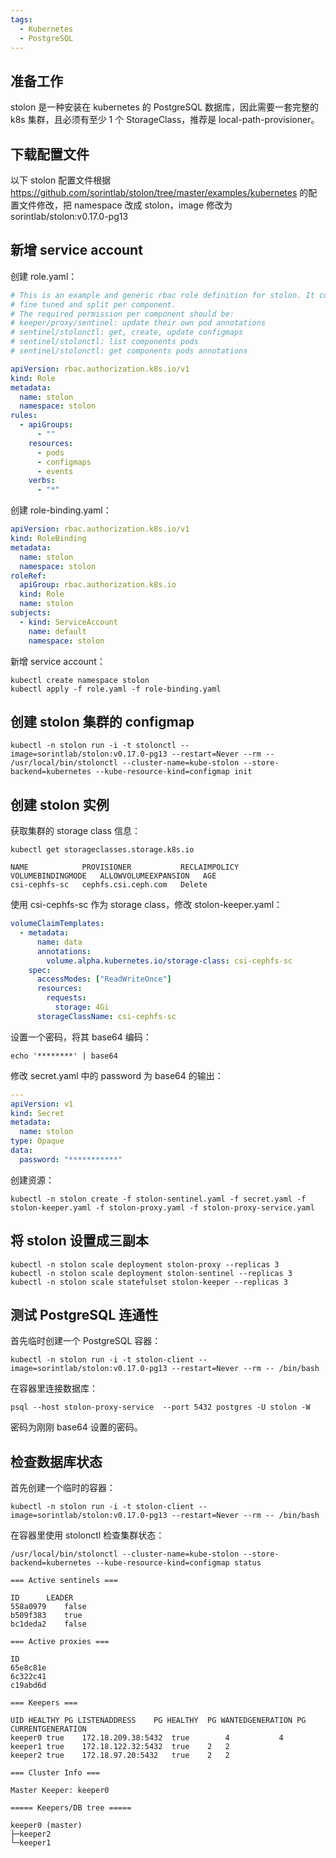 ```yaml
---
tags:
  - Kubernetes
  - PostgreSQL
---
```


## 准备工作

stolon 是一种安装在 kubernetes 的 PostgreSQL 数据库，因此需要一套完整的 k8s 集群，且必须有至少 1 个 StorageClass，推荐是 local-path-provisioner。

## 下载配置文件

以下 stolon 配置文件根据 <https://github.com/sorintlab/stolon/tree/master/examples/kubernetes> 的配置文件修改，把 namespace 改成 stolon，image 修改为 sorintlab/stolon:v0.17.0-pg13

## 新增 service account

创建 role.yaml：

```yaml
# This is an example and generic rbac role definition for stolon. It could be
# fine tuned and split per component.
# The required permission per component should be:
# keeper/proxy/sentinel: update their own pod annotations
# sentinel/stolonctl: get, create, update configmaps
# sentinel/stolonctl: list components pods
# sentinel/stolonctl: get components pods annotations

apiVersion: rbac.authorization.k8s.io/v1
kind: Role
metadata:
  name: stolon
  namespace: stolon
rules:
  - apiGroups:
      - ""
    resources:
      - pods
      - configmaps
      - events
    verbs:
      - "*"
```

创建 role-binding.yaml：

```yaml
apiVersion: rbac.authorization.k8s.io/v1
kind: RoleBinding
metadata:
  name: stolon
  namespace: stolon
roleRef:
  apiGroup: rbac.authorization.k8s.io
  kind: Role
  name: stolon
subjects:
  - kind: ServiceAccount
    name: default
    namespace: stolon
```

新增 service account：

```
kubectl create namespace stolon
kubectl apply -f role.yaml -f role-binding.yaml
```

## 创建 stolon 集群的 configmap

```
kubectl -n stolon run -i -t stolonctl --image=sorintlab/stolon:v0.17.0-pg13 --restart=Never --rm -- /usr/local/bin/stolonctl --cluster-name=kube-stolon --store-backend=kubernetes --kube-resource-kind=configmap init
```

## 创建 stolon 实例

获取集群的 storage class 信息：

```
kubectl get storageclasses.storage.k8s.io
```

```
NAME            PROVISIONER           RECLAIMPOLICY   VOLUMEBINDINGMODE   ALLOWVOLUMEEXPANSION   AGE
csi-cephfs-sc   cephfs.csi.ceph.com   Delete
```

使用 csi-cephfs-sc 作为 storage class，修改 stolon-keeper.yaml：

```yaml
volumeClaimTemplates:
  - metadata:
      name: data
      annotations:
        volume.alpha.kubernetes.io/storage-class: csi-cephfs-sc
    spec:
      accessModes: ["ReadWriteOnce"]
      resources:
        requests:
          storage: 4Gi
      storageClassName: csi-cephfs-sc
```

设置一个密码，将其 base64 编码：

```
echo '********' | base64
```

修改 secret.yaml 中的 password 为 base64 的输出：

```yaml
---
apiVersion: v1
kind: Secret
metadata:
  name: stolon
type: Opaque
data:
  password: "***********"
```

创建资源：

```
kubectl -n stolon create -f stolon-sentinel.yaml -f secret.yaml -f stolon-keeper.yaml -f stolon-proxy.yaml -f stolon-proxy-service.yaml
```

## 将 stolon 设置成三副本

```
kubectl -n stolon scale deployment stolon-proxy --replicas 3
kubectl -n stolon scale deployment stolon-sentinel --replicas 3
kubectl -n stolon scale statefulset stolon-keeper --replicas 3
```

## 测试 PostgreSQL 连通性

首先临时创建一个 PostgreSQL 容器：

```
kubectl -n stolon run -i -t stolon-client --image=sorintlab/stolon:v0.17.0-pg13 --restart=Never --rm -- /bin/bash
```

在容器里连接数据库：

```
psql --host stolon-proxy-service  --port 5432 postgres -U stolon -W
```

密码为刚刚 base64 设置的密码。

## 检查数据库状态

首先创建一个临时的容器：

```
kubectl -n stolon run -i -t stolon-client --image=sorintlab/stolon:v0.17.0-pg13 --restart=Never --rm -- /bin/bash
```

在容器里使用 stolonctl 检查集群状态：

```
/usr/local/bin/stolonctl --cluster-name=kube-stolon --store-backend=kubernetes --kube-resource-kind=configmap status
```

```
=== Active sentinels ===

ID		LEADER
558a0979	false
b509f383	true
bc1deda2	false

=== Active proxies ===

ID
65e8c81e
6c322c41
c19abd6d

=== Keepers ===

UID	HEALTHY	PG LISTENADDRESS	PG HEALTHY	PG WANTEDGENERATION	PG CURRENTGENERATION
keeper0	true	172.18.209.38:5432	true		4			4
keeper1	true	172.18.122.32:5432	true	2	2
keeper2	true	172.18.97.20:5432	true	2	2

=== Cluster Info ===

Master Keeper: keeper0

===== Keepers/DB tree =====

keeper0 (master)
├─keeper2
└─keeper1
```
